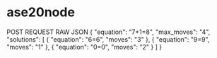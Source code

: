 # ase20node



POST REQUEST RAW JSON
{
	"equation": "7+1=8",
	"max_moves": "4",
	"solutions": [ 
		{
			"equation": "6=6",
			"moves": "3"
		},
		{
			"equation": "9=9",
			"moves": "1"
		},
		{
			"equation": "0=0",
			"moves": "2"
		}
	]
}
